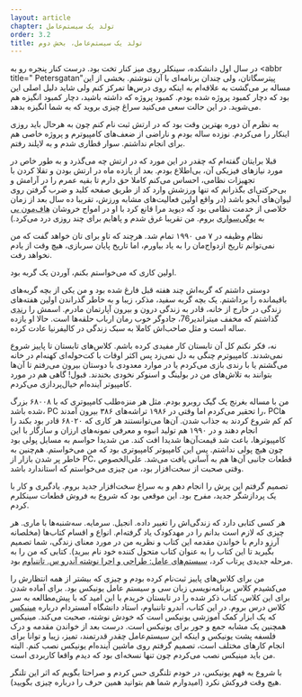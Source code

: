 ```yaml
---
layout: article
chapter: تولد یک سیستم‌عامل
order: 3.2
title: تولد یک سیستم‌عامل، بخش دوم
---
```



در سال اول دانشکده، سینکلر روی میز کنار تخت بود. درست کنار پنجره رو به <abbr title=" Petersgatan"پیترسگاتان</abbr >، ولی چندان برنامه‌ای با آن ننوشتم. بخشی از این مساله بر می‌گشت به علاقه‌ام به اینکه روی درس‌ها تمرکز کنم ولی شاید دلیل اصلی این بود که دچار کمبود پروژه شده بودم. کمبود پروژه که داشته باشید، دچار کمبود انگیزه هم می‌شوید. در این حالت سعی می‌کنید سراغ چیزی بروید که به شما انگیزه بدهد. 

به نظرم آن دوره بهترین وقت بود که در ارتش ثبت نام کنم چون به هرحال باید روزی اینکار را می‌کردم. نوزده ساله بودم و ناراضی از ضعف‌های کامپیوترم و پروژه خاصی هم برای انجام نداشتم. سوار قطاری شدم و به لاپلند رفتم. 

قبلا برایتان گفته‌ام که چقدر در این مورد که در ارتش چه می‌گذرد و به طور خاص در مورد نیازهای فیزیکی آن، بی‌اطلاع‌ بودم. بعد از یازده ماه در ارتش بودن و تقلا کردن با تجهیزات نظامی، احساس می‌کنم کاملا حق دارم تا بقیه عمرم را در آرامش و بی‌حرکتی‌ای بگذرانم که تنها ورزشش وارد کد از طریق صفحه کلید و ضرب گرفتن روی لیوان‌های آبجو باشد (در واقع اولین فعالیت‌های مشابه ورزش، تقریبا ده سال بعد از زمان خلاصی از خدمت نظامی بود که دیوید مرا قانع کرد با او در امواج خروشان <abbr title=" Half Moon Bay">هاف‌مون بی</abbr > به <abbr title="شکل ساده ای از موج سواری که با قرار دادن یک تخته کوچک در زیر سینه انجام می‌شود.">بوگی‌سواری</abbr > بروم. من تقریبا غرق شدم و پاهایم برای چند روزی درد می‌کرد.)

نظام وظیفه در ۷ می ۱۹۹۰ تمام شد. هرچند که تاو برای تان خواهد گفت که من نمی‌توانم تاریخ ازدواج‌مان را به یاد بیاورم، اما تاریخ پایان سربازی، هیچ وقت از یادم نخواهد رفت. 

اولین کاری که می‌خواستم بکنم، آوردن یک گربه بود. 

دوستی داشتم که گربه‌اش چند هفته قبل فارغ شده بود و من یکی از بچه گربه‌های باقیمانده را برداشتم. یک بچه گربه سفید، مذکر، زیبا و به خاطر گذراندن اولین هفته‌های زندگی در خارج از خانه، قادر به زندگی درون و بیرون آپارتمان مادرم. اسمش را <abbr title=" Mithrandir">رندی</abbr > گذاشتم که مخفف میتراندیر76، جادوگر خوب رمان ارباب حلقه‌ها است. حالا او یازده‌ ساله است و مثل صاحب‌اش کاملا به سبک زندگی در کالیفرنیا عادت کرده. 

نه، فکر نکنم کل آن تابستان کار مفیدی کرده باشم. کلاس‌های تابستان تا پاییز شروع نمی‌شدند. کامپیوترم چنگی به دل نمی‌زد پس اکثر اوقات با کت‌حوله‌ای کهنه‌ام در خانه می‌گشتم یا با رندی بازی می‌کردم یا در موارد معدودی با دوستان بیرون می‌رفتم تا آن‌ها بتوانند به تلاش‌های من در بولینگ و اسنوکر نخودی بخندند. قبول! گاهی هم در مورد کامپیوتر آینده‌ام خیال‌پردازی می‌کردم. 

من با مساله بغرنج یک گیک روبرو بودم. مثل هر منزه‌طلب کامپیوتری که با ۶۸۰۰۸ بزرگ شده باشد، PC را تحقیر می‌کردم اما وقتی در ۱۹۸۶ تراشه‌های ۳۸۶ بیرون آمدند، PCها کم کم شروع کردند به جذاب شدن. آن‌ها می‌توانستند هر کاری که ۶۸۰۲۰ قادر بود بکند را انجام دهند و در ۱۹۹۰ هم تولید انبوه و معرفی نمونه‌های ارزان و سازگار با این کامپیوترها، باعث شد قیمت‌آن‌ها شدیدا افت کند. من شدیدا حواسم به مسایل پولی بود چون هیچ پولی نداشتم. پس این کامپیوتر کامپیوتری بود که من می‌خواستم. هم‌چنین به خاطر پر شدن بازار از PC، قطعات جانبی آن‌ها هم به آسانی یافت می‌شد. علی‌الخصوص وقتی صحبت از سخت‌افزار بود، من چیزی می‌خواستم که استاندارد باشد. 

تصمیم گرفتم این پرش را انجام دهم و به سراغ سخت‌افزار جدید بروم. یادگیری و کار با یک پردازشگر جدید، مفرح بود. این موقعی بود که شروع به فروش قطعات سینکلرم کردم. 

هر کسی کتابی دارد که زندگی‌اش را تغییر داده. انجیل. سرمایه. سه‌شنبه‌ها با ماری. هر چیزی که لازم است بدانم را در مهدکودک یاد گرفته‌ام. انواع و اقسام کتا‌ب‌ها (مخلصانه آرزو دارم با خواندن مقدمه این کتاب و نظریه من در مورد معنای زندگی، شما تصمیم بگیرید تا این کتاب را به عنوان کتاب متحول کننده خود نام ببرید). کتابی که من را به مرحله جدیدی پرتاب کرد، <abbr title=" Operating systems: Design and Implementation, by Andrew S. Tanenbaum">سیستم‌های عامل: طراحی و اجرا نوشته آندرو س. تاننباوم</abbr > بود.

من برای کلاس‌های پاییز ثبت‌نام کرده بودم و چیزی که بیشتر از همه انتظارش را می‌کشیدم کلاس برنامه‌نویسی زبان سی و سیستم عامل یونیکس بود. برای آماده شدن برای این کلاس‌، کتاب ذکر شده را در تابستان خریدم با این امید که با پیش‌‌مطالعه به سر کلاس درس بروم. در این کتاب، آندرو تاننباوم، استاد دانشگاه آمستردام درباره <abbr title="Minix">مینیکس</abbr > که یک ابزار کمک آموزشی یونیکس است که خودش نوشته، صحبت می‌کند. مینیکس همچنین یک مشابه جمع و جور برای یونیکس است. درست بعد از خواندن مقدمه و درک فلسفه پشت یونیکس و اینکه این سیستم‌عامل چقدر قدرتمند، تمیز، زیبا و توانا برای انجام کارهای مختلف است، تصمیم گرفتم روی ماشین آینده‌ام یونیکس نصب کنم. البته من باید مینیکس نصب می‌کردم چون تنها نسخه‌ای بود که دیدم واقعا کاربردی است. 

با شروع به فهم یونیکس، در خودم تلنگری حس کردم و صراحتا بگویم که اثر این تلنگر هیچ وقت فروکش نکرد (امیدوارم شما هم بتوانید همین حرف‌ را درباره چیزی بگویید). 


